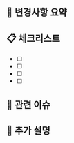 ## 📝 변경사항 요약
<!-- 이 PR에서 변경된 내용을 간단히 설명해주세요 -->

## 📋 체크리스트
- [ ] 
- [ ] 
- [ ] 
- [ ] 

## 🔗 관련 이슈
<!-- 관련된 이슈가 있다면 링크(커밋 해시)를 걸어주세요 -->

## 💬 추가 설명
<!-- 리뷰어가 알아야 할 추가 정보가 있다면 작성해주세요 -->
